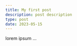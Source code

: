 ```yaml
---
title: My first post
description: post description
type: post
date: 2023-05-15
---
```


lorem ipsum ...
